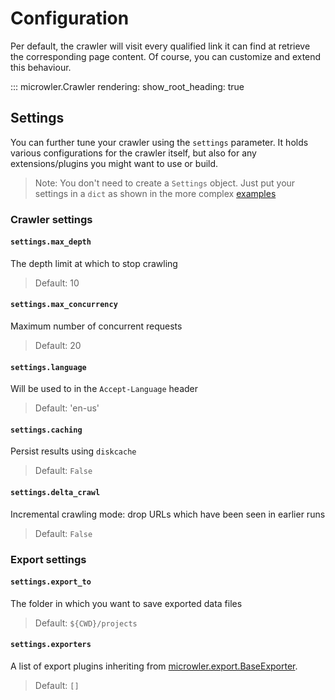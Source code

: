 # Configuration
Per default, the crawler will visit every qualified link it can find at retrieve the corresponding page content.
Of course, you can customize and extend this behaviour.

::: microwler.Crawler
    rendering:
      show_root_heading: true

## Settings
You can further tune your crawler using the `settings` parameter. It holds various configurations
for the crawler itself, but also for any extensions/plugins you might want to use or build.

> Note: You don't need to create a `Settings` object. Just put your settings in a `dict` as shown in the more complex [examples](/examples)

### Crawler settings

#### `settings.max_depth`
The depth limit at which to stop crawling
> Default: 10

#### `settings.max_concurrency`
Maximum number of concurrent requests
> Default: 20


#### `settings.language`
Will be used to in the `Accept-Language` header
> Default: 'en-us'


#### `settings.caching`
Persist results using `diskcache`
> Default: `False`

#### `settings.delta_crawl`
Incremental crawling mode: drop URLs which have been seen in earlier runs
> Default: `False`

### Export settings

#### `settings.export_to`
The folder in which you want to save exported data files
> Default: `${CWD}/projects`

#### `settings.exporters`
A list of export plugins inheriting from [microwler.export.BaseExporter]().
> Default: `[]`

